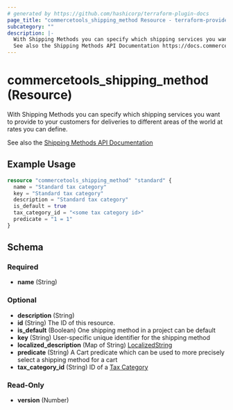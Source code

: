 ```yaml
---
# generated by https://github.com/hashicorp/terraform-plugin-docs
page_title: "commercetools_shipping_method Resource - terraform-provider-commercetools"
subcategory: ""
description: |-
  With Shipping Methods you can specify which shipping services you want to provide to your customers for deliveries to different areas of the world at rates you can define.
  See also the Shipping Methods API Documentation https://docs.commercetoolstools.com/api/projects/shippingMethods
---
```


# commercetools_shipping_method (Resource)

With Shipping Methods you can specify which shipping services you want to provide to your customers for deliveries to different areas of the world at rates you can define.

See also the [Shipping Methods API Documentation](https://docs.commercetoolstools.com/api/projects/shippingMethods)

## Example Usage

```terraform
resource "commercetools_shipping_method" "standard" {
  name = "Standard tax category"
  key = "Standard tax category"
  description = "Standard tax category"
  is_default = true
  tax_category_id = "<some tax category id>"
  predicate = "1 = 1"
}
```

<!-- schema generated by tfplugindocs -->
## Schema

### Required

- **name** (String)

### Optional

- **description** (String)
- **id** (String) The ID of this resource.
- **is_default** (Boolean) One shipping method in a project can be default
- **key** (String) User-specific unique identifier for the shipping method
- **localized_description** (Map of String) [LocalizedString](https://docs.commercetoolstools.com/api/types#localizedstring)
- **predicate** (String) A Cart predicate which can be used to more precisely select a shipping method for a cart
- **tax_category_id** (String) ID of a [Tax Category](https://docs.commercetoolstools.com/api/projects/taxCategories#taxcategory)

### Read-Only

- **version** (Number)


